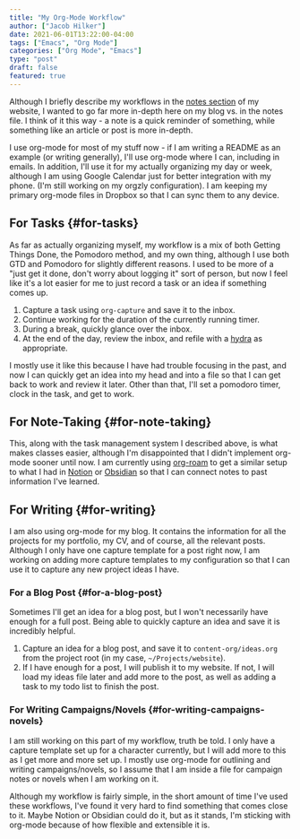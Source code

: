 ```yaml
---
title: "My Org-Mode Workflow"
author: ["Jacob Hilker"]
date: 2021-06-01T13:22:00-04:00
tags: ["Emacs", "Org Mode"]
categories: ["Org Mode", "Emacs"]
type: "post"
draft: false
featured: true
---
```


Although I briefly describe my workflows in the [notes section](https://braindump.jhilker.com) of my website, I wanted to go far more in-depth here on my blog vs. in the notes file. I think of it this way - a note is a quick reminder of something, while something like an article or post is more in-depth.

I use org-mode for most of my stuff now - if I am writing a README as an example (or writing generally), I'll use org-mode where I can, including in emails. In addition, I'll use it for my actually organizing my day or week, although I am using Google Calendar just for better integration with my phone. (I'm still working on my orgzly configuration). I am keeping my primary org-mode files in Dropbox so that I can sync them to any device.


## For Tasks {#for-tasks}

As far as actually organizing myself, my workflow is a mix of both Getting Things Done, the Pomodoro method, and my own thing, although I use both GTD and Pomodoro for slightly different reasons. I used to be more of a "just get it done, don't worry about logging it" sort of person, but now I feel like it's a lot easier for me to just record a task or an idea if something comes up.

1.  Capture a task using `org-capture` and save it to the inbox.
2.  Continue working for the duration of the currently running timer.
3.  During a break, quickly glance over the inbox.
4.  At the end of the day, review the inbox, and refile with a [hydra](https://mollermara.com/blog/Fast-refiling-in-org-mode-with-hydras/) as appropriate.

I mostly use it like this because I have had trouble focusing in the past, and now I can quickly get an idea into my head and into a file so that I can get back to work and review it later. Other than that, I'll set a pomodoro timer, clock in the task, and get to work.


## For Note-Taking {#for-note-taking}

This, along with the task management system I described above, is what makes classes easier, although I'm disappointed that I didn't implement org-mode sooner until now. I am currently using [org-roam](https://github.com/org-roam/org-roam/) to get a similar setup to what I had in [Notion](https://notion.so/) or [Obsidian](https://obsidian.md/) so that I can connect notes to past information I've learned.


## For Writing {#for-writing}

I am also using org-mode for my blog. It contains the information for all the projects for my portfolio, my CV, and of course, all the relevant posts. Although I only have one capture template for a post right now, I am working on adding more capture templates to my configuration so that I can use it to capture any new project ideas I have.


### For a Blog Post {#for-a-blog-post}

Sometimes I'll get an idea for a blog post, but I won't necessarily have enough for a full post. Being able to quickly capture an idea and save it is incredibly helpful.

1.  Capture an idea for a blog post, and save it to `content-org/ideas.org` from the project root (in my case, `~/Projects/website`).
2.  If I have enough for a post, I will publish it to my website. If not, I will load my ideas file later and add more to the post, as well as adding a task to my todo list to finish the post.


### For Writing Campaigns/Novels {#for-writing-campaigns-novels}

I am still working on this part of my workflow, truth be told. I only have a capture template set up for a character currently, but I will add more to this as I get more and more set up. I mostly use org-mode for outlining and writing campaigns/novels, so I assume that I am inside a file for campaign notes or novels when I am working on it.

Although my workflow is fairly simple, in the short amount of time I've used these workflows, I've found it very hard to find something that comes close to it. Maybe Notion or Obsidian could do it, but as it stands, I'm sticking with org-mode because of how flexible and extensible it is.